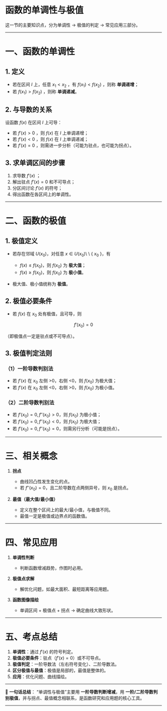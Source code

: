 # 函数的单调性与极值
这一节的主要知识点，分为单调性 → 极值的判定 → 常见应用三部分。

---

# 一、函数的单调性

## 1. 定义

* 若在区间 $I$ 上，任意 $x_1<x_2$ ，有 $f(x_1)<f(x_2)$ ，则称 **单调递增**；
* 若 $f(x_1)>f(x_2)$ ，则称 **单调递减**。

## 2. 与导数的关系

设函数 $f(x)$ 在区间 $I$ 上可导：

* 若 $f'(x)>0$ ，则 $f(x)$ 在 $I$ 上单调递增；
* 若 $f'(x)<0$ ，则 $f(x)$ 在 $I$ 上单调递减；
* 若 $f'(x)=0$ ，则需进一步分析（可能为驻点，也可能为拐点）。

## 3. 求单调区间的步骤

1. 求导数 $f'(x)$ ；
2. 解出驻点 $f'(x)=0$ 和不可导点；
3. 分区间讨论 $f'(x)$ 的符号；
4. 得出函数在各区间上的单调性。

---

# 二、函数的极值

## 1. 极值定义

* 若存在邻域 $U(x_0)$，对任意 $x\in U(x_0)\setminus$ \ { ${x_0}$ }，有

  * $f(x)\le f(x_0)$，则 $f(x_0)$ 为 **极大值**；
  * $f(x)\ge f(x_0)$，则 $f(x_0)$ 为 **极小值**。
* 极大值、极小值统称为 **极值**。

## 2. 极值必要条件

* 若 $f(x)$ 在 $x_0$ 处有极值，且可导，则

$$
f'(x_0)=0
$$

  （即极值点一定是驻点或不可导点）。

## 3. 极值判定法则

### （1）一阶导数判别法

* 若 $f'(x)$ 在 $x_0$ 左侧 >0，右侧 <0，则 $f(x_0)$ 为极大值；
* 若 $f'(x)$ 在 $x_0$ 左侧 <0，右侧 >0，则 $f(x_0)$ 为极小值。

### （2）二阶导数判别法

* 若 $f'(x_0)=0, f''(x_0)>0$，则 $f(x_0)$ 为极小值；
* 若 $f'(x_0)=0, f''(x_0)<0$，则 $f(x_0)$ 为极大值；
* 若 $f'(x_0)=0, f''(x_0)=0$，则需另行分析（可能是拐点）。

---

# 三、相关概念

1. **拐点**

   * 曲线凹凸性发生变化的点。
   * 若 $f''(x_0)=0$，且二阶导数在点两侧异号，则 $x_0$ 是拐点。

2. **最值（最大值/最小值）**

   * 定义在整个区间上的最大/最小值，与极值不同。
   * 最值一定是极值或边界点的函数值。

---

# 四、常见应用

1. **单调性判断**

   * 判断函数增减趋势，作图时必用。

2. **极值点求解**

   * 解优化问题，如最大面积、最短距离等应用题。

3. **函数图像描绘**

   * 单调区间 + 极值点 + 拐点 → 确定曲线大致形状。

---

# 五、考点总结

1. **单调性**：通过 $f'(x)$ 的符号判定。
2. **极值必要条件**：驻点（$f'(x)=0$）或不可导点。
3. **极值判定**：一阶导数法（左右符号变化）、二阶导数法。
4. **区分极值与最值**：极值是局部的，最值是整体的。
5. **应用**：优化问题、曲线描绘。

---

📌 **一句话总结**：
“单调性与极值”主要用 **一阶导数判断增减**，用 **一阶/二阶导数判别极值**，并与拐点、最值概念相联系，是函数研究和应用题的核心工具。

---

